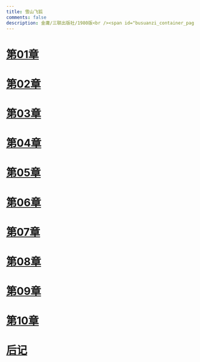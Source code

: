 ```yaml
---
title: 雪山飞狐
comments: false
description: 金庸/三联出版社/1980版<br /><span id="busuanzi_container_page_pv">大侠留步 <span id="busuanzi_value_page_pv"></span> 回</span>
---
```


# [第01章](/book/xue/01.html)
# [第02章](/book/xue/02.html)
# [第03章](/book/xue/03.html)
# [第04章](/book/xue/04.html)
# [第05章](/book/xue/05.html)
# [第06章](/book/xue/06.html)
# [第07章](/book/xue/07.html)
# [第08章](/book/xue/08.html)
# [第09章](/book/xue/09.html)
# [第10章](/book/xue/10.html)
# [后记](/book/xue/11.html)